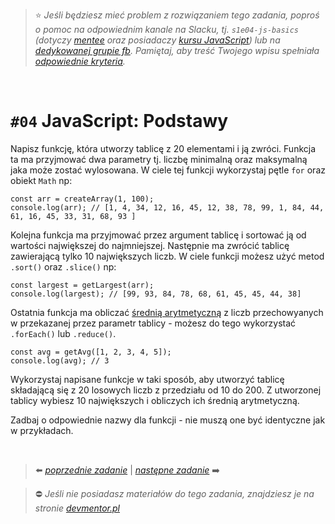 

> :star: *Jeśli będziesz mieć problem z rozwiązaniem tego zadania, poproś o pomoc na odpowiednim kanale na Slacku, tj. `s1e04-js-basics` (dotyczy [mentee](https://devmentor.pl/mentoring-javascript/) oraz posiadaczy [kursu JavaScript](https://devmentor.pl/p/javascript-for-beginners/)) lub na [dedykowanej grupie fb](https://www.facebook.com/groups/155234921740033). Pamiętaj, aby treść Twojego wpisu spełniała [odpowiednie kryteria](https://devmentor.pl/jak-prosic-o-pomoc/).*

&nbsp;

# `#04` JavaScript: Podstawy




Napisz funkcję, która utworzy tablicę z 20 elementami i ją zwróci. Funkcja ta ma przyjmować dwa parametry tj. liczbę minimalną oraz maksymalną jaka może zostać wylosowana. W ciele tej funkcji wykorzystaj pętle `for` oraz obiekt `Math` np:
```
const arr = createArray(1, 100);
console.log(arr); // [1, 4, 34, 12, 16, 45, 12, 38, 78, 99, 1, 84, 44, 61, 16, 45, 33, 31, 68, 93 ]
```

Kolejna funkcja ma przyjmować przez argument tablicę i sortować ją od wartości największej do najmniejszej. Następnie ma zwrócić tablicę zawierającą tylko 10 największych liczb. W ciele funkcji możesz użyć metod `.sort()` oraz `.slice()` np:
```
const largest = getLargest(arr);
console.log(largest); // [99, 93, 84, 78, 68, 61, 45, 45, 44, 38]
```


Ostatnia funkcja ma obliczać [średnią arytmetyczną](https://pl.wikipedia.org/wiki/%C5%9Arednia_arytmetyczna) z liczb przechowyanych w przekazanej przez parametr tablicy - możesz do tego wykorzystać `.forEach()` lub `.reduce()`.

```
const avg = getAvg([1, 2, 3, 4, 5]);
console.log(avg); // 3
```

Wykorzystaj napisane funkcje w taki sposób, aby utworzyć tablicę składającą się z 20 losowych liczb z przedziału od 10 do 200. Z utworzonej tablicy wybiesz 10 największych i obliczych ich średnią arytmetyczną.

Zadbaj o odpowiednie nazwy dla funkcji - nie muszą one być identyczne jak w przykładach.


&nbsp;

> :arrow_left: [*poprzednie zadanie*](./../03) | [*następne zadanie*](./../05) :arrow_right:

> :no_entry: *Jeśli nie posiadasz materiałów do tego zadania, znajdziesz je na stronie [devmentor.pl](https://devmentor.pl/p/js-basics/)*

